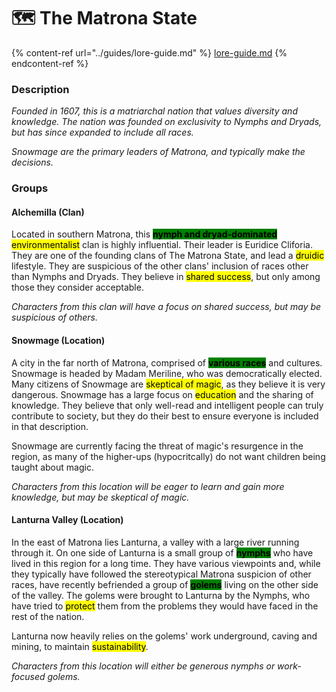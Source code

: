 # 🗺 The Matrona State

{% content-ref url="../guides/lore-guide.md" %}
[lore-guide.md](../guides/lore-guide.md)
{% endcontent-ref %}

### Description

_Founded in 1607, this is a matriarchal nation that values diversity and knowledge. The nation was founded on exclusivity to Nymphs and Dryads, but has since expanded to include all races._&#x20;

_Snowmage are the primary leaders of Matrona, and typically make the decisions._

### Groups

#### Alchemilla (Clan)

Located in southern Matrona, this <mark style="background-color:green;">**nymph and dryad-dominated**</mark> <mark style="background-color:yellow;">environmentalist</mark> clan is highly influential. Their leader is Euridice Cliforia. They are one of the founding clans of The Matrona State, and lead a <mark style="background-color:yellow;">druidic</mark> lifestyle. They are suspicious of the other clans' inclusion of races other than Nymphs and Dryads. They believe in <mark style="background-color:yellow;">shared success</mark>, but only among those they consider acceptable.

_Characters from this clan will have a focus on shared success, but may be suspicious of others._

#### Snowmage (Location)

A city in the far north of Matrona, comprised of <mark style="background-color:green;">**various races**</mark> and cultures. Snowmage is headed by Madam Meriline, who was democratically elected. Many citizens of Snowmage are <mark style="background-color:yellow;">skeptical of magic</mark>, as they believe it is very dangerous. Snowmage has a large focus on <mark style="background-color:yellow;">education</mark> and the sharing of knowledge. They believe that only well-read and intelligent people can truly contribute to society, but they do their best to ensure everyone is included in that description.

Snowmage are currently facing the threat of magic's resurgence in the region, as many of the higher-ups (hypocritcally) do not want children being taught about magic.

_Characters from this location will be eager to learn and gain more knowledge, but may be skeptical of magic._

#### Lanturna Valley (Location)

In the east of Matrona lies Lanturna, a valley with a large river running through it. On one side of Lanturna is a small group of <mark style="background-color:green;">**nymphs**</mark> who have lived in this region for a long time. They have various viewpoints and, while they typically have followed the stereotypical Matrona suspicion of other races, have recently befriended a group of <mark style="background-color:green;">**golems**</mark> living on the other side of the valley. The golems were brought to Lanturna by the Nymphs, who have tried to <mark style="background-color:yellow;">protect</mark> them from the problems they would have faced in the rest of the nation.

Lanturna now heavily relies on the golems' work underground, caving and mining, to maintain <mark style="background-color:yellow;">sustainability</mark>.

_Characters from this location will either be generous nymphs or work-focused golems._
